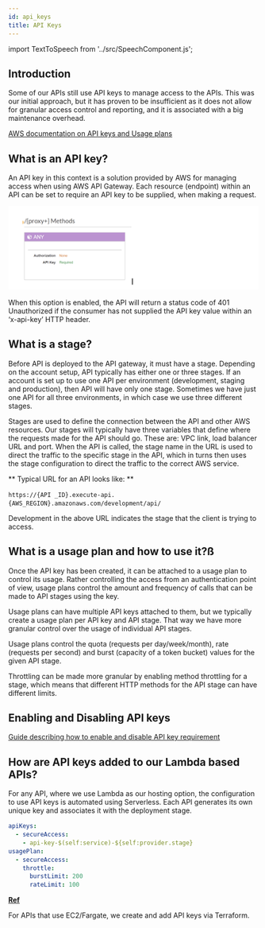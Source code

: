 ```yaml
---
id: api_keys
title: API Keys
---
```


import TextToSpeech from '../src/SpeechComponent.js';

<TextToSpeech>

## Introduction 
Some of our APIs still use API keys to manage access to the APIs. This was our initial approach, but it has proven to be insufficient as it does not allow for granular access control and reporting, and it is associated with a big maintenance overhead.

[AWS documentation on API keys and Usage plans](https://docs.aws.amazon.com/apigateway/latest/developerguide/api-gateway-api-usage-plans.html)


## What is an API key?

An API key in this context is a solution provided by AWS for managing access when using AWS API Gateway. Each resource (endpoint) within an API can be set to require an API key to be supplied, when making a request.


![Proxy methods](./doc-images/proxy_methods.png)

When this option is enabled, the API will return a status code of 401 Unauthorized if the consumer has not supplied the API key value within an ‘x-api-key’ HTTP header.


## What is a stage?

Before API is deployed to the API gateway, it must have a stage. Depending on the account setup, API typically has either one or three stages. If an account is set up to use one API per environment (development, staging and production), then API will have only one stage. Sometimes we have just one API for all three environments, in which case we use three different stages.

Stages are used to define the connection between the API and other AWS resources. Our stages will typically have three variables that define where the requests made for the API should go. These are: VPC link, load balancer URL and port. When the API is called, the stage name in the URL is used to direct the traffic to the specific stage in the API, which in turns then uses the stage configuration to direct the traffic to the correct AWS service.

** Typical URL for an API looks like: **

```https://{API _ID}.execute-api.{AWS_REGION}.amazonaws.com/development/api/```

Development in the above URL indicates the stage that the client is trying to access.

## What is a usage plan and how to use it?ß

Once the API key has been created, it can be attached to a usage plan to control its usage. Rather controlling the access from an authentication point of view, usage plans control the amount and frequency of calls that can be made to API stages using the key.

Usage plans can have multiple API keys attached to them, but we typically create a usage plan per API key and API stage. That way we have more granular control over the usage of individual API stages.

Usage plans control the quota (requests per day/week/month), rate (requests per second) and burst (capacity of a token bucket) values for the given API stage.

Throttling can be made more granular by enabling method throttling for a stage, which means that different HTTP methods for the API stage can have different limits.

## Enabling and Disabling API keys

[Guide describing how to enable and disable API key requirement](https://docs.google.com/document/d/1RVJ8f4T6-2m0QqJ9xO-f15FSP7AT4xv0ts8CZGvGR6Y/edit?usp=sharing)


## How are API keys added to our Lambda based APIs?

For any API, where we use Lambda as our hosting option, the configuration to use API keys is automated using Serverless. Each API generates its own unique key and associates it with the deployment stage.

```yaml
apiKeys:
  - secureAccess:
    - api-key-$(self:service)-${self:provider.stage}
usagePlan:
  - secureAccess:
    throttle:
      burstLimit: 200
      rateLimit: 100
```

[**Ref**](https://github.com/LBHackney-IT/lbh-base-api/blob/59df843bf70d1ec20bbf7420f2e80c881e789dfc/BaseApi/serverless.yml#L8)

For APIs that use EC2/Fargate, we create and add API keys via Terraform.
</TextToSpeech>